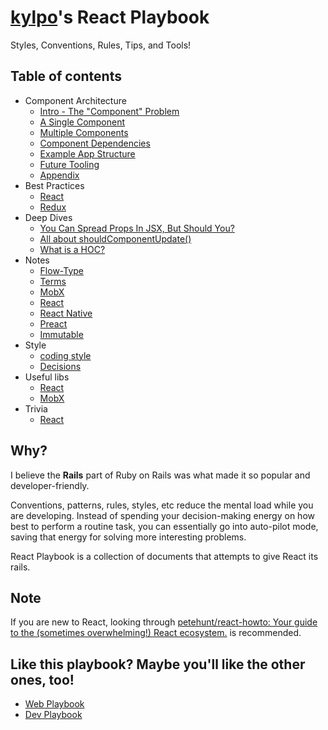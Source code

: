 # [kylpo](https://twitter.com/kylpo)'s React Playbook
Styles, Conventions, Rules, Tips, and Tools!

## Table of contents
- Component Architecture
  - [Intro - The "Component" Problem](https://github.com/kylpo/react-playbook/blob/master/component-architecture/1_The-Component-Problem.md)
  - [A Single Component](https://github.com/kylpo/react-playbook/blob/master/component-architecture/2_A-Component.md)
  - [Multiple Components](https://github.com/kylpo/react-playbook/blob/master/component-architecture/3_Multiple-Components.md)
  - [Component Dependencies](https://github.com/kylpo/react-playbook/blob/master/component-architecture/4_Component-Dependencies.md)
  - [Example App Structure](https://github.com/kylpo/react-playbook/blob/master/component-architecture/5_Example-App-Structure.md)
  - [Future Tooling](https://github.com/kylpo/react-playbook/blob/master/component-architecture/6_Future-Tooling.md)
  - [Appendix](https://github.com/kylpo/react-playbook/blob/master/component-architecture/Appendix.md)
- Best Practices
  - [React](https://github.com/kylpo/react-playbook/blob/master/best-practices/react.md)
  - [Redux](https://github.com/kylpo/react-playbook/blob/master/best-practices/redux.md)
- Deep Dives
  - [You Can Spread Props In JSX, But Should You?](https://github.com/kylpo/react-playbook/blob/master/deep-dives/JSX-Spread.md)
  - [All about shouldComponentUpdate()](https://github.com/kylpo/react-playbook/blob/master/deep-dives/shouldComponentUpdate.md)
  - [What is a HOC?](https://github.com/kylpo/react-playbook/blob/master/deep-dives/HOC.md)
- Notes
  - [Flow-Type](https://github.com/kylpo/react-playbook/blob/master/notes/flow-type.md)
  - [Terms](https://github.com/kylpo/react-playbook/blob/master/notes/terms.md)
  - [MobX](https://github.com/kylpo/react-playbook/blob/master/notes/mobx.md)
  - [React](https://github.com/kylpo/react-playbook/blob/master/notes/react.md)
  - [React Native](https://github.com/kylpo/react-playbook/blob/master/notes/react-native.md)
  - [Preact](https://github.com/kylpo/react-playbook/blob/master/notes/preact.md)
  - [Immutable](https://github.com/kylpo/react-playbook/blob/master/notes/immutable.md)
- Style
  - [coding style](https://github.com/kylpo/react-playbook/blob/master/style/Code-Style.md)
  - [Decisions](https://github.com/kylpo/react-playbook/blob/master/style/Decisions.md)
- Useful libs
  - [React](https://github.com/kylpo/react-playbook/blob/master/libs/react.md)
  - [MobX](https://github.com/kylpo/react-playbook/blob/master/libs/mobx.md)
- Trivia
  - [React](https://github.com/kylpo/react-playbook/blob/master/trivia/react.md)

## Why?
I believe the __Rails__ part of Ruby on Rails was what made it so popular and developer-friendly.

Conventions, patterns, rules, styles, etc reduce the mental load while you are developing. Instead of spending your decision-making energy on how best to perform a routine task, you can essentially go into auto-pilot mode, saving that energy for solving more interesting problems.

React Playbook is a collection of documents that attempts to give React its rails.

## Note
If you are new to React, looking through [petehunt/react-howto: Your guide to the (sometimes overwhelming!) React ecosystem.](https://github.com/petehunt/react-howto) is recommended.

## Like this playbook? Maybe you'll like the other ones, too!
- [Web Playbook](https://github.com/kylpo/web-playbook)
- [Dev Playbook](https://github.com/kylpo/dev-playbook)